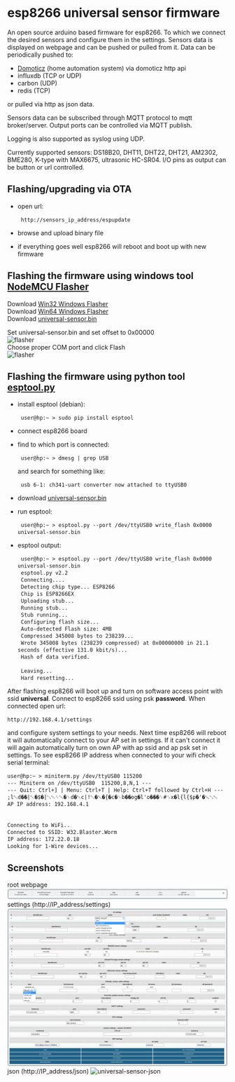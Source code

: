 # esp8266 universal sensor firmware

An open source arduino based firmware for esp8266. To which we connect the desired sensors
and configure them in the settings. Sensors data is displayed on webpage and can be pushed
or pulled from it. Data can be periodically pushed to:
 - <a href="https://domoticz.com/">Domoticz</a> (home automation system) via domoticz http api
 - influxdb (TCP or UDP)
 - carbon (UDP)
 - redis (TCP)

or pulled via http as json data.

Sensors data can be subscribed through MQTT protocol to mqtt broker/server. Output ports can be controlled via MQTT publish.

Logging is also supported as syslog using UDP.

Currently supported sensors: DS18B20, DHT11, DHT22, DHT21, AM2302, BME280, K-type with MAX6675, ultrasonic HC-SR04. I/O pins as
output can be button or url controlled.


## Flashing/upgrading via OTA
 - open url:
        
        http://sensors_ip_address/espupdate
 - browse and upload binary file
 - if everything goes well esp8266 will reboot and boot up with new firmware
 
## Flashing the firmware using windows tool <a href="https://github.com/nodemcu/nodemcu-flasher">NodeMCU Flasher</a>

Download <a href="https://github.com/nodemcu/nodemcu-flasher/raw/master/Win32/Release/ESP8266Flasher.exe">Win32 Windows Flasher</a><br>
Download <a href="https://github.com/nodemcu/nodemcu-flasher/raw/master/Win64/Release/ESP8266Flasher.exe">Win64 Windows Flasher</a><br>
Download <a href="https://github.com/ciberp/esp8266-universal-sensor/raw/master/universal-sensor.bin">universal-sensor.bin</a>

Set universal-sensor.bin and set offset to 0x00000<br>
![flasher](https://github.com/nodemcu/nodemcu-flasher/blob/master/Resources/Images/NodeMCU-Flasher-Setting.png)<br>
Choose proper COM port and click Flash<br>
![flasher](https://github.com/nodemcu/nodemcu-flasher/blob/master/Resources/Images/NodeMCU-Flasher-Success.png)

## Flashing the firmware using python tool <a href="https://github.com/espressif/esptool">esptool.py</a>
 - install esptool (debian): 
        
        user@hp:~ > sudo pip install esptool
 - connect esp8266 board
 - find to which port is connected: 
        
        user@hp:~ > dmesg | grep USB
   and search for something like: 
   
        usb 6-1: ch341-uart converter now attached to ttyUSB0
 - download <a href="https://github.com/ciberp/esp8266-universal-sensor/raw/master/universal-sensor.bin">universal-sensor.bin</a>
 - run esptool: 
 
        user@hp:~ > esptool.py --port /dev/ttyUSB0 write_flash 0x0000  universal-sensor.bin
 - esptool output:
 
        user@hp:~ > esptool.py --port /dev/ttyUSB0 write_flash 0x0000 universal-sensor.bin 
        esptool.py v2.2
        Connecting....
        Detecting chip type... ESP8266
        Chip is ESP8266EX
        Uploading stub...
        Running stub...
        Stub running...
        Configuring flash size...
        Auto-detected Flash size: 4MB
        Compressed 345008 bytes to 238239...
        Wrote 345008 bytes (238239 compressed) at 0x00000000 in 21.1 seconds (effective 131.0 kbit/s)...
        Hash of data verified.

        Leaving...
        Hard resetting...

After flashing esp8266 will boot up and turn on software access point with ssid **universal**. Connect to esp8266
ssid using psk **password**. When connected open url: 
    
    http://192.168.4.1/settings
and configure system settings to your needs. Next time esp8266 will reboot it will automatically connect to your AP set in settings. If it can't connect it will again automatically turn on own AP with ap ssid and ap psk set in settings. To see esp8266 IP address when connected to your wifi check serial terminal:

    user@hp:~ > miniterm.py /dev/ttyUSB0 115200
    --- Miniterm on /dev/ttyUSB0  115200,8,N,1 ---
    --- Quit: Ctrl+] | Menu: Ctrl+T | Help: Ctrl+T followed by Ctrl+H ---
    ;l␀d��|␀�$�|␃␄␌␄�␌d�␄c|ǃ␂�␛�{�c�␌b��og�l'o���␌#␜x�l{l{$p�'�␘␃␄
    AP IP address: 192.168.4.1


    Connecting to WiFi..
    Connected to SSID: W32.Blaster.Worm
    IP address: 172.22.0.18
    Looking for 1-Wire devices...

## Screenshots
root webpage
![universal-sensor-root](screenshoot-root.png)
settings (http://IP_address/settings)
![universal-sensor-settings](screenshoot-settings.png)
json (http://IP_address/json)
![universal-sensor-json](https://user-images.githubusercontent.com/23559198/33344947-e770307a-d48a-11e7-8612-707541fe1836.png)
